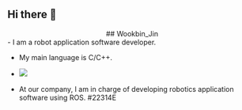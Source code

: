 ## Hi there 👋

<div align=center> 
## Wookbin_Jin
</div>
- I am a robot application software developer. 

- My main language is C/C++.
- <img src="https://img.shields.io/badge/c-#A8B9CC?style=flat-square&logo=c&logoColor=white"/>


- At our company, I am in charge of developing robotics application software using ROS. #22314E
  
  
